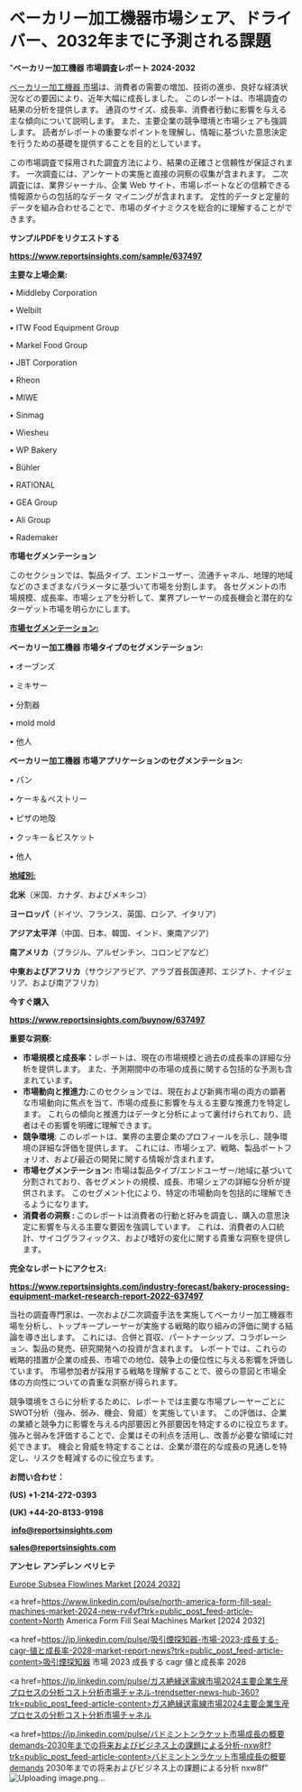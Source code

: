 # ベーカリー加工機器市場シェア、ドライバー、2032年までに予測される課題

"<strong>ベーカリー加工機器 市場調査レポート 2024-2032</strong>

<a href=https://www.reportsinsights.com/sample/637497>ベーカリー加工機器 市場</a>は、消費者の需要の増加、技術の進歩、良好な経済状況などの要因により、近年大幅に成長しました。 このレポートは、市場調査の結果の分析を提供します。 通貨のサイズ、成長率、消費者行動に影響を与える主な傾向について説明します。 また、主要企業の競争環境と市場シェアも強調します。 読者がレポートの重要なポイントを理解し、情報に基づいた意思決定を行うための基礎を提供することを目的としています。

この市場調査で採用された調査方法により、結果の正確さと信頼性が保証されます。 一次調査には、アンケートの実施と直接の洞察の収集が含まれます。 二次調査には、業界ジャーナル、企業 Web サイト、市場レポートなどの信頼できる情報源からの包括的なデータ マイニングが含まれます。 定性的データと定量的データを組み合わせることで、市場のダイナミクスを総合的に理解することができます。

<strong><b>サンプルPDFをリクエストする</b></strong>

<a href=https://www.reportsinsights.com/sample/637497><strong><u>https://www.reportsinsights.com/sample/637497</u></strong></a>

<strong>主要な上場企業:</strong>

• Middleby Corporation

• Welbilt

• ITW Food Equipment Group

• Markel Food Group

• JBT Corporation

• Rheon

• MIWE

• Sinmag

• Wiesheu

• WP Bakery

• Bühler

• RATIONAL

• GEA Group

• Ali Group

• Rademaker

<strong>市場セグメンテーション</strong>

このセクションでは、製品タイプ、エンドユーザー、流通チャネル、地理的地域などのさまざまなパラメータに基づいて市場を分割します。 各セグメントの市場規模、成長率、市場シェアを分析して、業界プレーヤーの成長機会と潜在的なターゲット市場を明らかにします。

<strong><u>市場セグメンテーション</u></strong><strong><u>:</u></strong>

<strong>ベーカリー加工機器 市場タイプのセグメンテーション:</strong>

• オーブンズ

• ミキサー

• 分割器

• mold mold

• 他人

<strong>ベーカリー加工機器 市場アプリケーションのセグメンテーション:</strong>

• パン

• ケーキ＆ペストリー

• ピザの地殻

• クッキー＆ビスケット

• 他人

<strong><u>地域別</u></strong><strong><u>:</u></strong>

<strong>北米</strong>（米国、カナダ、およびメキシコ）

<strong>ヨーロッパ</strong>（ドイツ、フランス、英国、ロシア、イタリア）

<strong>アジア太平洋</strong>（中国、日本、韓国、インド、東南アジア）

<strong>南アメリカ</strong>（ブラジル、アルゼンチン、コロンビアなど）

<strong>中東およびアフリカ</strong>（サウジアラビア、アラブ首長国連邦、エジプト、ナイジェリア、および南アフリカ）

<strong>今すぐ購入</strong>

<a href=https://www.reportsinsights.com/buynow/637497><strong><u>https://www.reportsinsights.com/buynow/637497</u></strong></a>

<strong>重要な洞察:</strong>
<ul>
  <li><strong>市場規模と成長率：</strong>レポートは、現在の市場規模と過去の成長率の詳細な分析を提供します。 また、予測期間中の市場の成長に関する包括的な予測も含まれています。</li>
  <li><strong>市場動向と推進力:</strong>このセクションでは、現在および新興市場の両方の顕著な市場動向に焦点を当て、市場の成長に影響を与える主要な推進力を特定します。 これらの傾向と推進力はデータと分析によって裏付けられており、読者はその影響を明確に理解できます。</li>
  <li><strong>競争環境</strong>: このレポートは、業界の主要企業のプロフィールを示し、競争環境の詳細な評価を提供します。 これには、市場シェア、戦略、製品ポートフォリオ、および最近の開発に関する情報が含まれます。</li>
  <li><strong>市場セグメンテーション: </strong>市場は製品タイプ/エンドユーザー/地域に基づいて分割されており、各セグメントの規模、成長、市場シェアの詳細な分析が提供されます。 このセグメント化により、特定の市場動向を包括的に理解できるようになります。</li>
  <li><strong>消費者の洞察 : </strong>このレポートは消費者の行動と好みを調査し、購入の意思決定に影響を与える主要な要因を強調しています。 これは、消費者の人口統計、サイコグラフィックス、および嗜好の変化に関する貴重な洞察を提供します。</li>
</ul>
<strong>完全なレポートにアクセス:</strong>

<a href=https://www.reportsinsights.com/industry-forecast/bakery-processing-equipment-market-research-report-2022-637497><strong><u><b>https://www.reportsinsights.com/industry-forecast/bakery-processing-equipment-market-research-report-2022-637497</b></u></strong></a>

当社の調査専門家は、一次および二次調査手法を実施してベーカリー加工機器市場を分析し、トップキープレーヤーが実施する戦略的取り組みの評価に関する結論を導き出します。 これには、合併と買収、パートナーシップ、コラボレーション、製品の発売、研究開発への投資が含まれます。 レポートでは、これらの戦略的措置が企業の成長、市場での地位、競争上の優位性に与える影響を評価しています。 市場参加者が採用する戦略を理解することで、彼らの意図と市場全体の方向性についての貴重な洞察が得られます。

競争環境をさらに分析するために、レポートでは主要な市場プレーヤーごとにSWOT分析（強み、弱み、機会、脅威）を実施しています。 この評価は、企業の業績と競争力に影響を与える内部要因と外部要因を特定するのに役立ちます。 強みと弱みを評価することで、企業はその利点を活用し、改善が必要な領域に対処できます。 機会と脅威を特定することは、企業が潜在的な成長の見通しを特定し、リスクを軽減するのに役立ちます。

<strong>お問い合わせ：</strong>

<strong>(US) +1-214-272-0393</strong>

<strong>(UK) +44-20-8133-9198</strong>

<strong> </strong><a href=info@reportsinsights.com><strong><u>info@reportsinsights.com</u></strong></a>

<a href=sales@reportsinsights.com><strong><u>sales@reportsinsights.com</u></strong></a>

<strong>アンセレ アンデレン ベリヒテ</strong>

<a href=https://www.linkedin.com/pulse/europe-subsea-flowlines-market-cagr-key-insights-vuhic/>Europe Subsea Flowlines Market [2024 2032]</a>

<a href=https://www.linkedin.com/pulse/north-america-form-fill-seal-machines-market-2024-new-rv4vf?trk=public_post_feed-article-content>North America Form Fill Seal Machines Market [2024 2032]</a>

<a href=https://jp.linkedin.com/pulse/吸引煙探知器-市場-2023-成長する-cagr-値と成長率-2028-market-report-news?trk=public_post_feed-article-content>吸引煙探知器 市場 2023 成長する cagr 値と成長率 2028</a>

<a href=https://jp.linkedin.com/pulse/ガス絶縁送電線市場2024主要企業生産プロセスの分析コスト分析市場チャネル-trendsetter-news-hub-360?trk=public_post_feed-article-content>ガス絶縁送電線市場2024主要企業生産プロセスの分析コスト分析市場チャネル</a>

<a href=https://jp.linkedin.com/pulse/バドミントンラケット市場成長の概要demands-2030年までの将来およびビジネス上の課題による分析-nxw8f?trk=public_post_feed-article-content>バドミントンラケット市場成長の概要demands 2030年までの将来およびビジネス上の課題による分析 nxw8f</a>"
![Uploading image.png…]()
